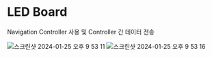 # LED Board
Navigation Controller 사용 및 Controller 간 데이터 전송


![스크린샷 2024-01-25 오후 9 53 11](https://github.com/seungho3623/SwiftProject/assets/90664405/6e80a763-d721-4a37-a677-f021913073f7)
![스크린샷 2024-01-25 오후 9 53 16](https://github.com/seungho3623/SwiftProject/assets/90664405/a1570c41-a9b0-474d-873d-5d37e1ddd722)
